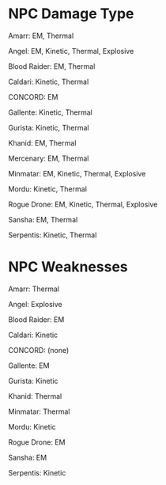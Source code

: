 NPC Damage Type
===============

Amarr: EM, Thermal

Angel: EM, Kinetic, Thermal, Explosive

Blood Raider: EM, Thermal

Caldari: Kinetic, Thermal

CONCORD: EM

Gallente: Kinetic, Thermal

Gurista: Kinetic, Thermal

Khanid: EM, Thermal

Mercenary: EM, Thermal

Minmatar: EM, Kinetic, Thermal, Explosive

Mordu: Kinetic, Thermal

Rogue Drone: EM, Kinetic, Thermal, Explosive

Sansha: EM, Thermal

Serpentis: Kinetic, Thermal

NPC Weaknesses
==============

Amarr: Thermal

Angel: Explosive

Blood Raider: EM

Caldari: Kinetic

CONCORD: (none)

Gallente: EM

Gurista: Kinetic

Khanid: Thermal

Minmatar: Thermal

Mordu: Kinetic

Rogue Drone: EM

Sansha: EM

Serpentis: Kinetic